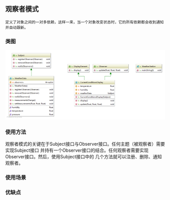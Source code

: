 ## 观察者模式
``定义了对象之间的一对多依赖，这样一来，当一个对象改变状态时，它的所有依赖都会收到通知并自动跟新。``
### 类图
![类图](https://github.com/Frapschen/DesignPattern/blob/master/ObserverPattern/imgs/ClassUML.png)
### 使用方法
观察者模式的关键在于Subject接口与Observer接口。任何主题（被观察者）需要实现Subject接口
并持有一个Observer接口的结合。任何观察者需要实现Observer接口。然后，使用Subject接口中的
几个方法就可以注册、删除、通知观察者。 
### 使用场景
### 优缺点